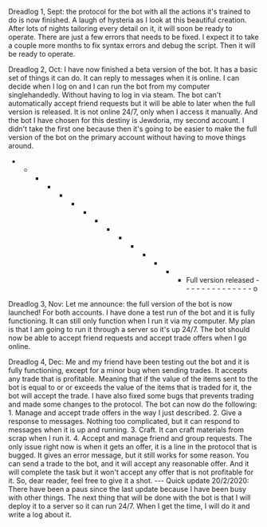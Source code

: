 Dreadlog 1, Sept: the protocol for the bot with all the actions it's trained to do is now finished. A laugh of hysteria as I look at this beautiful creation. After lots of nights tailoring every detail on it, it will soon be ready to operate. There are just a few errors that needs to be fixed. I expect it to take a couple more months to fix syntax errors and debug the script. Then it will be ready to operate.

Dreadlog 2, Oct: I have now finished a beta version of the bot. It has a basic set of things it can do. It can reply to messages when it is online. I can decide when I log on and I can run the bot from my computer singlehandedly. Without having to log in via steam. The bot can't automatically accept friend requests but it will be able to later when the full version is released. It is not online 24/7, only when I access it manually. And the bot I have chosen for this destiny is Jewdoria, my second account. I didn't take the first one because then it's going to be easier to make the full version of the bot on the primary account without having to move things around.

- - - - - - - - - - - - - - - Full version released - - - - - - - - - - - - - - o

Dreadlog 3, Nov: Let me announce: the full version of the bot is now launched! For both accounts. I have done a test run of the bot and it is fully functioning. It can still only function when I run it via my computer. My plan is that I am going to run it through a server so it's up 24/7. The bot should now be able to accept friend requests and accept trade offers when I go online.

Dreadlog 4, Dec: Me and my friend have been testing out the bot and it is fully functioning, except for a minor bug when sending trades. It accepts any trade that is profitable. Meaning that if the value of the items sent to the bot is equal to or or exceeds the value of the items that is traded for it, the bot will accept the trade. I have also fixed some bugs that prevents trading and made some changes to the protocol. The bot can now do the following: 1. Manage and accept trade offers in the way I just described. 2. Give a response to messages. Nothing too complicated, but it can respond to messages when it is up and running. 3. Craft. It can craft materials from scrap when I run it. 4. Accept and manage friend and group requests. The only issue right now is when it gets an offer, it is a line in the protocol that is bugged. It gives an error message, but it still works for some reason. You can send a trade to the bot, and it will accept any reasonable offer. And it will complete the task but it won't accept any offer that is not profitable for it. So, dear reader, feel free to give it a shot.
--- Quick update 20/2/2020: There have been a paus since the last update because I have been busy with other things. The next thing that will be done with the bot is that I will deploy it to a server so it can run 24/7. When I get the time, I will do it and write a log about it.
